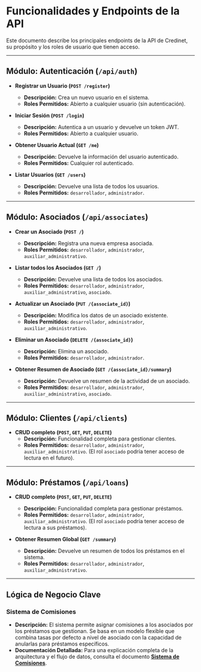 # Funcionalidades y Endpoints de la API

Este documento describe los principales endpoints de la API de Credinet, su propósito y los roles de usuario que tienen acceso.

---

## Módulo: Autenticación (`/api/auth`)

-   **Registrar un Usuario (`POST /register`)**
    -   **Descripción:** Crea un nuevo usuario en el sistema.
    -   **Roles Permitidos:** Abierto a cualquier usuario (sin autenticación).

-   **Iniciar Sesión (`POST /login`)**
    -   **Descripción:** Autentica a un usuario y devuelve un token JWT.
    -   **Roles Permitidos:** Abierto a cualquier usuario.

-   **Obtener Usuario Actual (`GET /me`)**
    -   **Descripción:** Devuelve la información del usuario autenticado.
    -   **Roles Permitidos:** Cualquier rol autenticado.

-   **Listar Usuarios (`GET /users`)**
    -   **Descripción:** Devuelve una lista de todos los usuarios.
    -   **Roles Permitidos:** `desarrollador`, `administrador`.

---

## Módulo: Asociados (`/api/associates`)

-   **Crear un Asociado (`POST /`)**
    -   **Descripción:** Registra una nueva empresa asociada.
    -   **Roles Permitidos:** `desarrollador`, `administrador`, `auxiliar_administrativo`.

-   **Listar todos los Asociados (`GET /`)**
    -   **Descripción:** Devuelve una lista de todos los asociados.
    -   **Roles Permitidos:** `desarrollador`, `administrador`, `auxiliar_administrativo`, `asociado`.

-   **Actualizar un Asociado (`PUT /{associate_id}`)**
    -   **Descripción:** Modifica los datos de un asociado existente.
    -   **Roles Permitidos:** `desarrollador`, `administrador`, `auxiliar_administrativo`.

-   **Eliminar un Asociado (`DELETE /{associate_id}`)**
    -   **Descripción:** Elimina un asociado.
    -   **Roles Permitidos:** `desarrollador`, `administrador`.

-   **Obtener Resumen de Asociado (`GET /{associate_id}/summary`)**
    -   **Descripción:** Devuelve un resumen de la actividad de un asociado.
    -   **Roles Permitidos:** `desarrollador`, `administrador`, `auxiliar_administrativo`, `asociado`.

---

## Módulo: Clientes (`/api/clients`)

-   **CRUD completo (`POST`, `GET`, `PUT`, `DELETE`)**
    -   **Descripción:** Funcionalidad completa para gestionar clientes.
    -   **Roles Permitidos:** `desarrollador`, `administrador`, `auxiliar_administrativo`. (El rol `asociado` podría tener acceso de lectura en el futuro).

---

## Módulo: Préstamos (`/api/loans`)

-   **CRUD completo (`POST`, `GET`, `PUT`, `DELETE`)**
    -   **Descripción:** Funcionalidad completa para gestionar préstamos.
    -   **Roles Permitidos:** `desarrollador`, `administrador`, `auxiliar_administrativo`. (El rol `asociado` podría tener acceso de lectura a sus préstamos).

-   **Obtener Resumen Global (`GET /summary`)**
    -   **Descripción:** Devuelve un resumen de todos los préstamos en el sistema.
    -   **Roles Permitidos:** `desarrollador`, `administrador`, `auxiliar_administrativo`.

---

## Lógica de Negocio Clave

### Sistema de Comisiones

-   **Descripción:** El sistema permite asignar comisiones a los asociados por los préstamos que gestionan. Se basa en un modelo flexible que combina tasas por defecto a nivel de asociado con la capacidad de anularlas para préstamos específicos.
-   **Documentación Detallada:** Para una explicación completa de la arquitectura y el flujo de datos, consulta el documento [**Sistema de Comisiones**](./sistema_de_comisiones.md).
